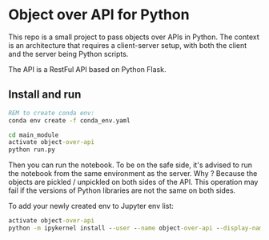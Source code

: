 # Object over API for Python

This repo is a small project to pass objects over APIs in Python. The context is an architecture that requires a client-server setup, with both the client and the server being Python scripts.

The API is a RestFul API based on Python Flask.

## Install and run

```bat
REM to create conda env:
conda env create -f conda_env.yaml

cd main_module
activate object-over-api
python run.py
```

Then you can run the notebook. To be on the safe side, it's advised to run the notebook from the same environment as the server. Why ? Because the objects are pickled / unpickled on both sides of the API. This operation may fail if the versions of Python libraries are not the same on both sides.

To add your newly created env to Jupyter env list:

```bat
activate object-over-api
python -m ipykernel install --user --name object-over-api --display-name "Python object-over-api"
```
